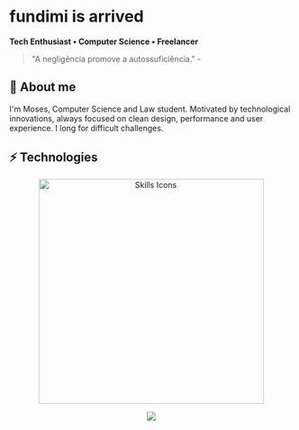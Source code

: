 # fundimi is arrived

**Tech Enthusiast • Computer Science • Freelancer**

> "A negligência promove a autossuficiência." -

## 🚀 About me
I'm Moses, Computer Science and Law student. 
Motivated by technological innovations, always focused on clean design, performance and user experience. 
I long for difficult challenges.


## ⚡ Technologies 
<p align="center">
  <img src="https://skillicons.dev/icons?i=js,html,css,java,py&theme=dark&perline=5" width="400"alt="Skills Icons"/>
</p>


<p align="center">
<img src="https://github-readme-stats.vercel.app/api?username=fundimi&show_icons=true&theme=radical"
</p>
